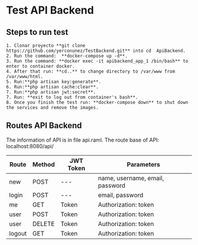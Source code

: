 # Test API Backend

## Steps to run test

    1. Clonar proyecto **git clone https://github.com/yerconunez/TestBackend.git** into cd  ApiBackend.
    2. Run the command:  **docker-compose up -d**.
    3. Run the command: **docker exec -it apibackend_app_1 /bin/bash** to enter to container docker.
    4. After that run: **cd..** to change directory to /var/www from /var/www/html.
    5. Run:**php artisan key:generate**.
    6. Run:**php artisan cache:clear**.
    7. Run:**php artisan jwt:secret**.
    7. Run: **exit to log out from container's bash**.
    8. Once you finish the test run: **docker-compose down** to shut down the services and remove the images.

## Routes API Backend
The information of API is in file api.raml. The route base of API: localhost:8080/api/

| Route  | Method  |  JWT Token  |  Parameters                       |
|--------|---------|-------------|-----------------------------------|
| new    |  POST   |     ---     |   name, username, email, password | 
| login  |  POST   |     ---     |   email, password                 |
| me     |  GET    |    Token    |   Authorization: token            |
| user   |  POST   |    Token    |   Authorization: token            |
| user   |  DELETE |    Token    |   Authorization: token            |
| logout |  GET    |    Token    |   Authorization: token            |
    
 
    

